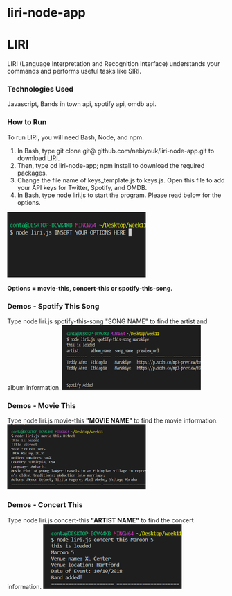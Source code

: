 # liri-node-app
<h1>LIRI</h1>
<p>LIRI (Language Interpretation and Recognition Interface) understands your commands and performs useful tasks like SIRI.</p>
<h3>Technologies Used</h3>
Javascript, Bands in town api, spotify api, omdb api.
<h3>How to Run</h3>
To run LIRI, you will need Bash, Node, and npm.
<ol>
<li>In Bash, type git clone git@ github.com/nebiyouk/liri-node-app.git to download LIRI.</li>
<li>Then, type cd liri-node-app; npm install to download the required packages.</li>
<li>Change the file name of keys_template.js to keys.js. Open this file to add your API keys for Twitter, Spotify, and OMDB.</li>
<li>In Bash, type node liri.js to start the program. Please read below for the options.</li>
</ol>

<img src="assets/images/options.png" width="320" height="150">

<strong>Options = movie-this, concert-this or spotify-this-song.</strong>
<h3>Demos - Spotify This Song</h3>
Type node liri.js spotify-this-song "SONG NAME" to find the artist and album information.

<img src="assets/images/spotifySong.png" width="320" height="150">

<h3>Demos - Movie This</h3>
Type node liri.js movie-this<strong> "MOVIE NAME" </strong> to find the movie information.

<img src="assets/images/Movie.png" width="320" height="150">

<h3>Demos - Concert This</h3>
Type node liri.js concert-this <strong>"ARTIST NAME"</strong> to find the concert information.

<img src="assets/images/concert.png" width="320" height="150">










